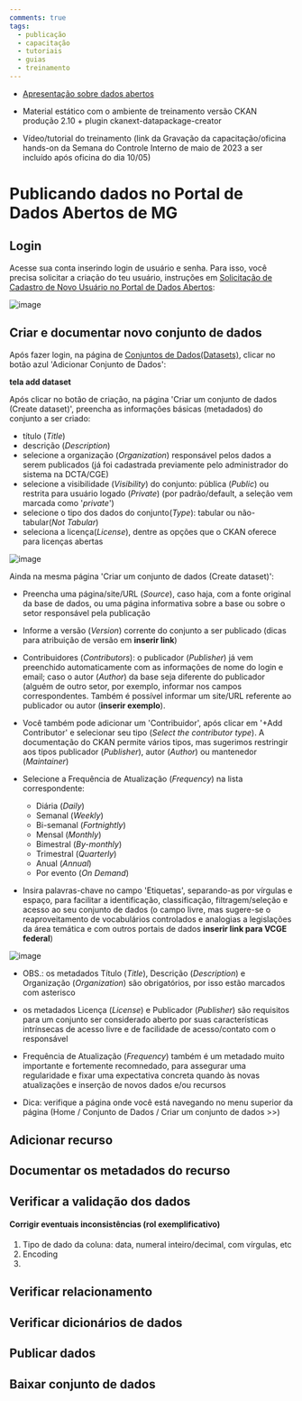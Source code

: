 ```yaml
---
comments: true
tags:
  - publicação
  - capacitação
  - tutoriais
  - guias
  - treinamento
---
```

- [Apresentação sobre dados abertos](https://github.com/dados-mg/dados-mg.github.io/blob/invitation/dados-abertos-pcmg-2023-02-16.pptx?raw=true)

- Material estático com o ambiente de treinamento versão CKAN produção 2.10 + plugin ckanext-datapackage-creator

- Vídeo/tutorial do treinamento (link da Gravação da capacitação/oficina hands-on da Semana do Controle Interno de maio de 2023 a ser incluído após oficina do dia 10/05)  

# Publicando dados no Portal de Dados Abertos de MG

## Login

Acesse sua conta inserindo login de usuário e senha. Para isso, você precisa solicitar a criação do teu usuário, instruções em [Solicitação de Cadastro de Novo Usuário no Portal de Dados Abertos]():

![image](https://user-images.githubusercontent.com/52294411/235250208-db525f1c-cf73-4896-9740-eb75f1c0a76c.png)

## Criar e documentar novo conjunto de dados

Após fazer login, na página de [Conjuntos de Dados(Datasets)](), clicar no botão azul 'Adicionar Conjunto de Dados':

**tela add dataset**

Após clicar no botão de criação, na página 'Criar um conjunto de dados (Create dataset)', preencha as informações básicas (metadados) do conjunto a ser criado:

- título (_Title_)
- descrição (_Description_)
- selecione a organização (_Organization_) responsável pelos dados a serem publicados (já foi cadastrada previamente pelo administrador do sistema na DCTA/CGE)
- selecione a visibilidade (_Visibility_) do conjunto: pública (_Public_) ou restrita para usuário logado (_Private_) (por padrão/default, a seleção vem marcada como '_private_')  
- selecione o tipo dos dados do conjunto(_Type_): tabular ou não-tabular(_Not Tabular_)
- seleciona a licença(_License_), dentre as opções que o CKAN oferece para licenças abertas 

![image](https://user-images.githubusercontent.com/52294411/235251657-9cd82ace-e26b-43e8-9bf4-3c055c20bfc7.png)

Ainda na mesma página 'Criar um conjunto de dados (Create dataset)':

- Preencha uma página/site/URL (_Source_), caso haja, com a fonte original da base de dados, ou uma página informativa sobre a base ou sobre o setor responsável pela publicação

- Informe a versão (_Version_) corrente do conjunto a ser publicado (dicas para atribuição de versão em **inserir link**)

- Contribuidores (_Contributors_): o publicador (_Publisher_) já vem preenchido automaticamente com as informações de nome do login e email; caso o autor (_Author_) da base seja diferente do publicador (alguém de outro setor, por exemplo, informar nos campos correspondentes. Também é possível informar um site/URL referente ao publicador ou autor (**inserir exemplo**).

- Você também pode adicionar um 'Contribuidor', após clicar em '+Add Contributor' e selecionar seu tipo (_Select the contributor type_). A documentação do CKAN permite vários tipos, mas sugerimos restringir aos tipos publicador (_Publisher_), autor (_Author_) ou mantenedor (_Maintainer_)

- Selecione a Frequência de Atualização (_Frequency_) na lista correspondente:
  - Diária (_Daily_)
  - Semanal (_Weekly_)
  - Bi-semanal (_Fortnightly_)
  - Mensal (_Monthly_)
  - Bimestral (_By-monthly_)
  - Trimestral (_Quarterly_)
  - Anual (_Annual_)
  - Por evento (_On Demand_)

- Insira palavras-chave no campo 'Etiquetas', separando-as por vírgulas e espaço, para facilitar a identificação, classificação, filtragem/seleção e acesso ao seu conjunto de dados (o campo livre, mas sugere-se o reaproveitamento de vocabulários controlados e analogias a legislações da área temática e com outros portais de dados **inserir link para VCGE federal**)

![image](https://user-images.githubusercontent.com/52294411/235250980-859fe8b1-f8e1-46d0-b4aa-dc60be6c2f4e.png)

* OBS.: os metadados Título (_Title_), Descrição (_Description_) e Organização (_Organization_) são obrigatórios, por isso estão marcados com asterisco

* os metadados Licença (_License_) e Publicador (_Publisher_) são requisitos para um conjunto ser considerado aberto por suas características intrínsecas de acesso livre e de facilidade de acesso/contato com o responsável

* Frequência de Atualização (_Frequency_) também é um metadado muito importante e fortemente recomnedado, para assegurar uma regularidade e fixar uma expectativa concreta quando às novas atualizações e inserção de novos dados e/ou recursos

* Dica: verifique a página onde você está navegando no menu superior da página (Home / Conjunto de Dados / Criar um conjunto de dados >>)


## Adicionar recurso

## Documentar os metadados do recurso

## Verificar a validação dos dados

#### Corrigir eventuais inconsistências (rol exemplificativo)

1. Tipo de dado da coluna: data, numeral inteiro/decimal, com vírgulas, etc
2. Encoding
3. 

## Verificar relacionamento

## Verificar dicionários de dados

## Publicar dados

## Baixar conjunto de dados
